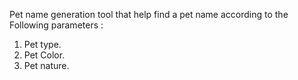 Pet name generation tool that help find a pet name according to the Following parameters :
1. Pet type.
2. Pet Color.
3. Pet nature.
